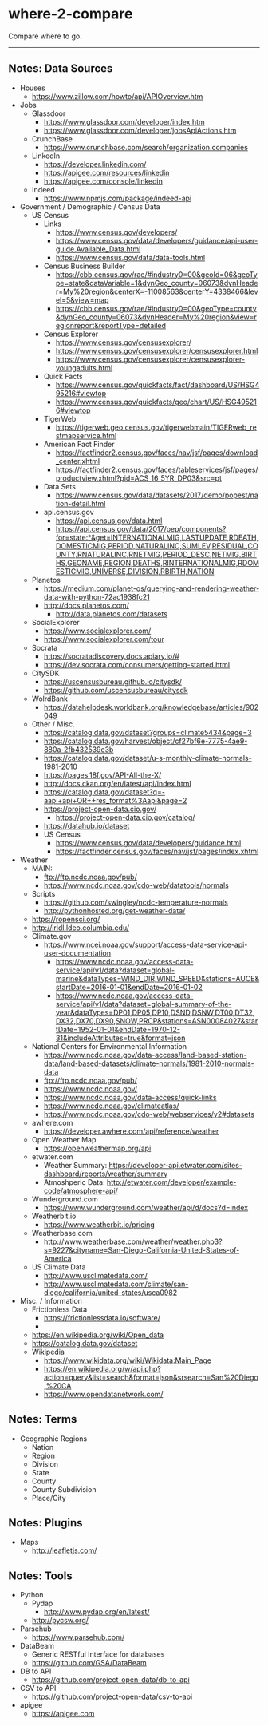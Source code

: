 # where-2-compare

Compare where to go.

---

## Notes: Data Sources

- Houses
	- https://www.zillow.com/howto/api/APIOverview.htm
- Jobs
	- Glassdoor
		- https://www.glassdoor.com/developer/index.htm
		- https://www.glassdoor.com/developer/jobsApiActions.htm
	- CrunchBase
		- https://www.crunchbase.com/search/organization.companies
	- LinkedIn
		- https://developer.linkedin.com/
		- https://apigee.com/resources/linkedin
		- https://apigee.com/console/linkedin
	- Indeed
		- https://www.npmjs.com/package/indeed-api
- Government / Demographic / Census Data
	- US Census
		- Links
			- https://www.census.gov/developers/
			- https://www.census.gov/data/developers/guidance/api-user-guide.Available_Data.html
			- https://www.census.gov/data/data-tools.html
		- Census Business Builder
			- https://cbb.census.gov/rae/#industry0=00&geoId=06&geoType=state&dataVariable=1&dynGeo_county=06073&dynHeader=My%20region&centerX=-11008563&centerY=4338466&level=5&view=map
			- https://cbb.census.gov/rae/#industry0=00&geoType=county&dynGeo_county=06073&dynHeader=My%20region&view=regionreport&reportType=detailed
		- Census Explorer
			- https://www.census.gov/censusexplorer/
			- https://www.census.gov/censusexplorer/censusexplorer.html
			- https://www.census.gov/censusexplorer/censusexplorer-youngadults.html
		- Quick Facts
			- https://www.census.gov/quickfacts/fact/dashboard/US/HSG495216#viewtop
			- https://www.census.gov/quickfacts/geo/chart/US/HSG495216#viewtop
		- TigerWeb
			- https://tigerweb.geo.census.gov/tigerwebmain/TIGERweb_restmapservice.html
		- American Fact Finder
			- https://factfinder2.census.gov/faces/nav/jsf/pages/download_center.xhtml
			- https://factfinder2.census.gov/faces/tableservices/jsf/pages/productview.xhtml?pid=ACS_16_5YR_DP03&src=pt
		- Data Sets
			- https://www.census.gov/data/datasets/2017/demo/popest/nation-detail.html
		- api.census.gov
			- https://api.census.gov/data.html
			- https://api.census.gov/data/2017/pep/components?for=state:*&get=INTERNATIONALMIG,LASTUPDATE,RDEATH,DOMESTICMIG,PERIOD,NATURALINC,SUMLEV,RESIDUAL,COUNTY,RNATURALINC,RNETMIG,PERIOD_DESC,NETMIG,BIRTHS,GEONAME,REGION,DEATHS,RINTERNATIONALMIG,RDOMESTICMIG,UNIVERSE,DIVISION,RBIRTH,NATION
	- Planetos
		- https://medium.com/planet-os/querying-and-rendering-weather-data-with-python-72ac1938fc21
		- http://docs.planetos.com/
			- http://data.planetos.com/datasets
	- SocialExplorer
		- https://www.socialexplorer.com/
		- https://www.socialexplorer.com/tour
	- Socrata
		- https://socratadiscovery.docs.apiary.io/#
		- https://dev.socrata.com/consumers/getting-started.html
	- CitySDK
		- https://uscensusbureau.github.io/citysdk/
		- https://github.com/uscensusbureau/citysdk
	- WolrdBank
		- https://datahelpdesk.worldbank.org/knowledgebase/articles/902049
	- Other / Misc.
		- https://catalog.data.gov/dataset?groups=climate5434&page=3
		- https://catalog.data.gov/harvest/object/cf27bf6e-7775-4ae9-880a-2fb432539e3b
		- https://catalog.data.gov/dataset/u-s-monthly-climate-normals-1981-2010
		- https://pages.18f.gov/API-All-the-X/
		- http://docs.ckan.org/en/latest/api/index.html
		- https://catalog.data.gov/dataset?q=-aapi+api+OR++res_format%3Aapi&page=2
		- https://project-open-data.cio.gov/
			- https://project-open-data.cio.gov/catalog/
		- https://datahub.io/dataset
		- US Census
			- https://www.census.gov/data/developers/guidance.html
			- https://factfinder.census.gov/faces/nav/jsf/pages/index.xhtml
- Weather
	- MAIN:
		- ftp://ftp.ncdc.noaa.gov/pub/
		- https://www.ncdc.noaa.gov/cdo-web/datatools/normals
	- Scripts
		- https://github.com/swingley/ncdc-temperature-normals
		- http://pythonhosted.org/get-weather-data/
	- https://ropensci.org/
	- http://iridl.ldeo.columbia.edu/
	- Climate.gov
		- https://www.ncei.noaa.gov/support/access-data-service-api-user-documentation
			- https://www.ncdc.noaa.gov/access-data-service/api/v1/data?dataset=global-marine&dataTypes=WIND_DIR,WIND_SPEED&stations=AUCE&startDate=2016-01-01&endDate=2016-01-02
			- https://www.ncdc.noaa.gov/access-data-service/api/v1/data?dataset=global-summary-of-the-year&dataTypes=DP01,DP05,DP10,DSND,DSNW,DT00,DT32,DX32,DX70,DX90,SNOW,PRCP&stations=ASN00084027&startDate=1952-01-01&endDate=1970-12-31&includeAttributes=true&format=json
	- National Centers for Environmental Information
		- https://www.ncdc.noaa.gov/data-access/land-based-station-data/land-based-datasets/climate-normals/1981-2010-normals-data
		- ftp://ftp.ncdc.noaa.gov/pub/
		- https://www.ncdc.noaa.gov/
		- https://www.ncdc.noaa.gov/data-access/quick-links
		- https://www.ncdc.noaa.gov/climateatlas/
		- https://www.ncdc.noaa.gov/cdo-web/webservices/v2#datasets
	- awhere.com
		- https://developer.awhere.com/api/reference/weather
	- Open Weather Map
		- https://openweathermap.org/api
	- etwater.com
		- Weather Summary: https://developer-api.etwater.com/sites-dashboard/reports/weather/summary
		- Atmoshperic Data: http://etwater.com/developer/example-code/atmosphere-api/
	- Wunderground.com
		- https://www.wunderground.com/weather/api/d/docs?d=index
	- Weatherbit.io
		- https://www.weatherbit.io/pricing
	- Weatherbase.com
		- http://www.weatherbase.com/weather/weather.php3?s=9227&cityname=San-Diego-California-United-States-of-America
	- US Climate Data
		- http://www.usclimatedata.com/
		- http://www.usclimatedata.com/climate/san-diego/california/united-states/usca0982
- Misc. / Information
	- Frictionless Data
		- https://frictionlessdata.io/software/
		 - 
	- https://en.wikipedia.org/wiki/Open_data
	- https://catalog.data.gov/dataset
	- Wikipedia
		- https://www.wikidata.org/wiki/Wikidata:Main_Page
		- https://en.wikipedia.org/w/api.php?action=query&list=search&format=json&srsearch=San%20Diego,%20CA
		- https://www.opendatanetwork.com/

## Notes: Terms

- Geographic Regions
	- Nation
	- Region
	- Division
	- State
	- County
	- County Subdivision
	- Place/City

## Notes: Plugins

- Maps
	- http://leafletjs.com/

## Notes: Tools

- Python
	- Pydap
		- http://www.pydap.org/en/latest/
	- http://pycsw.org/
- Parsehub
	- https://www.parsehub.com/
- DataBeam
	- Generic RESTful Interface for databases
	- https://github.com/GSA/DataBeam
- DB to API
	- https://github.com/project-open-data/db-to-api
- CSV to API
	- https://github.com/project-open-data/csv-to-api
- apigee
	- https://apigee.com
